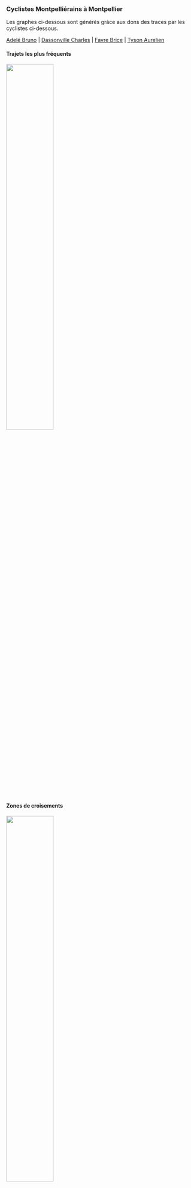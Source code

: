 ### Cyclistes Montpelliérains à Montpellier

Les graphes ci-dessous sont générés grâce aux dons des traces par les cyclistes ci-dessous.

[Adelé Bruno](https://gitlab.com/JeSuisUnDesDeux/jesuisundesdeux/blob/master/datas/traces/bruno.adele/README.md) | [Dassonville Charles](https://gitlab.com/JeSuisUnDesDeux/jesuisundesdeux/blob/master/datas/traces/charles.dassonville/README.md) | [Favre Brice](https://gitlab.com/JeSuisUnDesDeux/jesuisundesdeux/blob/master/datas/traces/brice.favre/README.md) | [Tyson Aurelien](https://gitlab.com/JeSuisUnDesDeux/jesuisundesdeux/blob/master/datas/traces/aurelien.tyson/README.md)


#### Trajets les plus fréquents

<img src="https://gitlab.com/JeSuisUnDesDeux/jesuisundesdeux/raw/master/datas/traces/heatmap_montpellier.png" width="50%" >

#### Zones de croisements

<img src="https://gitlab.com/JeSuisUnDesDeux/jesuisundesdeux/raw/master/datas/traces/heatmap_montpellier_carrefour.png" width="50%" >


#### Ensembles des trajets

<img src="https://gitlab.com/JeSuisUnDesDeux/jesuisundesdeux/raw/master/datas/traces/heatmap_montpellier_all.png" width="50%" >

### Cyclistes Montpelliérains en France

#### Ensembles des trajets

<img src="https://gitlab.com/JeSuisUnDesDeux/jesuisundesdeux/raw/master/datas/traces/heatmap_france_all.png" width="50%" >

## Preprare datas
```
# File converted with strava-to-file 
# cd username_strava_folder
# python strava-to-file/convert.py -d ~/private/projects/jesuisundesdeux/datas/traces -u $(basename $(pwd))
# cd jesuisundesdeux/datas/traces/
# ./tool_reduce_gpx_size.sh
# cd username_strava_folder
# python strava-to-file/jesuisundesdeux_summarize.py -d ~/private/projects/jesuisundesdeux/datas/traces/ -u $(basename $(pwd))
```

### Generate heatmap with strava-local-heatmap
```
#cd strava-local-heatmap 
MAXNBTITLES=12

# France
BOUNDS=(49.382373 -5.328369 42.867912 11.90918)
#python strava_local_heatmap.py --gpx-dir ~/private/projects/jesuisundesdeux/datas/traces --gpx-filter "**/*_reduced_trace.gpx" --max-tiles #$MAXNBTITLES --gpx-bound $BOUNDS --output ~/private/projects/jesuisundesdeux/datas/traces/heatmap_france.png --csv-output 

python strava_local_heatmap.py --gpx-dir ~/private/projects/jesuisundesdeux/datas/traces --gpx-filter "**/*_reduced_trace.gpx" --max-tiles $MAXNBTITLES --gpx-bound $BOUNDS --output ~/private/projects/jesuisundesdeux/datas/traces/heatmap_france_all.png --csv-output --no-cdist


# Montpellier
BOUNDS=(43.629366 3.835258 43.576101 3.97533)
python strava_local_heatmap.py --gpx-dir ~/private/projects/jesuisundesdeux/datas/traces --gpx-filter "**/*_reduced_trace.gpx" --max-tiles $MAXNBTITLES --gpx-bound $BOUNDS --output ~/private/projects/jesuisundesdeux/datas/traces/heatmap_montpellier.png --csv-output

python strava_local_heatmap.py --gpx-dir ~/private/projects/jesuisundesdeux/datas/traces --gpx-filter "**/*_junction_trace.gpx" --max-tiles $MAXNBTITLES --gpx-bound $BOUNDS --output ~/private/projects/jesuisundesdeux/datas/traces/heatmap_montpellier_carrefour.png --csv-output


python strava_local_heatmap.py --gpx-dir ~/private/projects/jesuisundesdeux/datas/traces --gpx-filter "**/*_reduced_trace.gpx" --max-tiles $MAXNBTITLES --gpx-bound $BOUNDS --output ~/private/projects/jesuisundesdeux/datas/traces/heatmap_montpellier_all.png --csv-output --no-cdist

TRACEUSERS=(aurelien.tyson bruno.adele charles.dassonville brice.favre eric.erack vincent-xavier.jumel)
for TRACEUSER in $TRACEUSERS; do
    # France
    BOUNDS=(49.382373 -5.328369 42.867912 11.90918)
    python strava_local_heatmap.py --gpx-dir ~/private/projects/jesuisundesdeux/datas/traces/$TRACEUSER --gpx-filter "*_reduced_trace.gpx" --max-tiles $MAXNBTITLES --gpx-bound $BOUNDS --output ~/private/projects/jesuisundesdeux/datas/traces/$TRACEUSER/heatmap_user_france.png --csv-output

    python strava_local_heatmap.py --gpx-dir ~/private/projects/jesuisundesdeux/datas/traces/$TRACEUSER --gpx-filter "*_reduced_trace.gpx" --max-tiles $MAXNBTITLES --gpx-bound $BOUNDS --output ~/private/projects/jesuisundesdeux/datas/traces/$TRACEUSER/heatmap_user_france_all.png --csv-output --no-cdist

    # Montpellier
    BOUNDS=(43.629366 3.835258 43.576101 3.97533)
    python strava_local_heatmap.py --gpx-dir ~/private/projects/jesuisundesdeux/datas/traces/$TRACEUSER --gpx-filter "*_reduced_trace.gpx" --max-tiles $MAXNBTITLES --gpx-bound $BOUNDS --output ~/private/projects/jesuisundesdeux/datas/traces/$TRACEUSER/heatmap_user_montpellier.png --csv-output

    python strava_local_heatmap.py --gpx-dir ~/private/projects/jesuisundesdeux/datas/traces/$TRACEUSER --gpx-filter "*_junction_trace.gpx" --max-tiles $MAXNBTITLES --gpx-bound $BOUNDS --output ~/private/projects/jesuisundesdeux/datas/traces/$TRACEUSER/heatmap_user_montpellier_carrefour.png --csv-output


    python strava_local_heatmap.py --gpx-dir ~/private/projects/jesuisundesdeux/datas/traces/$TRACEUSER --gpx-filter "*_reduced_trace.gpx" --max-tiles $MAXNBTITLES --gpx-bound $BOUNDS --output ~/private/projects/jesuisundesdeux/datas/traces/$TRACEUSER/heatmap_user_montpellier_all.png --csv-output --no-cdist
done
```